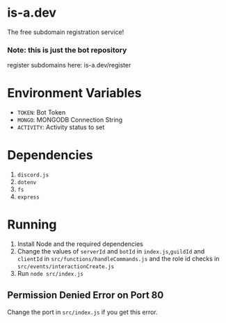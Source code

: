 # is-a.dev
The free subdomain registration service!

### Note: this is just the bot repository
register subdomains here: is-a.dev/register

# Environment Variables
- `TOKEN`: Bot Token
- `MONGO`: MONGODB Connection String
- `ACTIVITY`: Activity status to set

# Dependencies
1. `discord.js` 
2. `dotenv`
3. `fs`
4. `express`

# Running
1. Install Node and the required dependencies
2. Change the values of `serverId` and `botId` in `index.js`,`guildId` and `clientId` in `src/functions/handleCommands.js` and the role id checks in `src/events/interactionCreate.js`
3. Run `node src/index.js`

## Permission Denied Error on Port 80
Change the port in `src/index.js` if you get this error.

